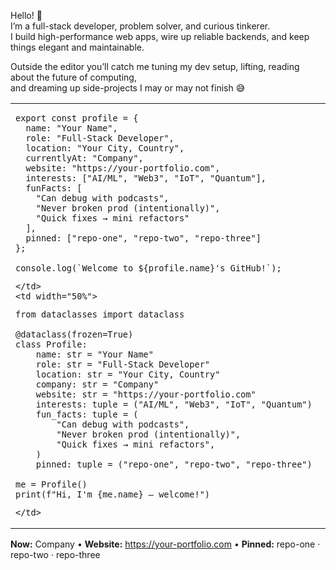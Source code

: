 Hello! 👋  
I’m a full-stack developer, problem solver, and curious tinkerer.  
I build high-performance web apps, wire up reliable backends, and keep things elegant and maintainable.

Outside the editor you’ll catch me tuning my dev setup, lifting, reading about the future of computing,  
and dreaming up side-projects I may or may not finish 😅

<!-- Two-column code showcase -->
<table>
  <tr>
    <td width="50%">

<pre><code class="language-javascript">export const profile = {
  name: "Your Name",
  role: "Full-Stack Developer",
  location: "Your City, Country",
  currentlyAt: "Company",
  website: "https://your-portfolio.com",
  interests: ["AI/ML", "Web3", "IoT", "Quantum"],
  funFacts: [
    "Can debug with podcasts",
    "Never broken prod (intentionally)",
    "Quick fixes → mini refactors"
  ],
  pinned: ["repo-one", "repo-two", "repo-three"]
};

console.log(`Welcome to ${profile.name}'s GitHub!`);</code></pre>

    </td>
    <td width="50%">

<pre><code class="language-python">from dataclasses import dataclass

@dataclass(frozen=True)
class Profile:
    name: str = "Your Name"
    role: str = "Full-Stack Developer"
    location: str = "Your City, Country"
    company: str = "Company"
    website: str = "https://your-portfolio.com"
    interests: tuple = ("AI/ML", "Web3", "IoT", "Quantum")
    fun_facts: tuple = (
        "Can debug with podcasts",
        "Never broken prod (intentionally)",
        "Quick fixes → mini refactors",
    )
    pinned: tuple = ("repo-one", "repo-two", "repo-three")

me = Profile()
print(f"Hi, I'm {me.name} — welcome!")</code></pre>

    </td>

  </tr>
</table>

<!-- Optional quick links -->

**Now:** Company • **Website:** https://your-portfolio.com • **Pinned:** repo-one · repo-two · repo-three
